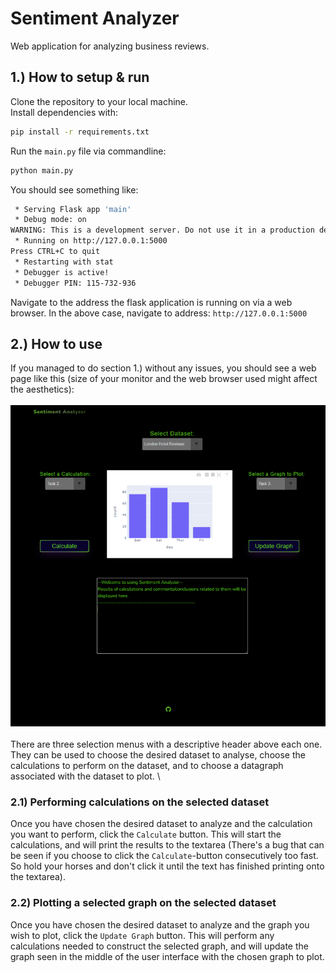 # Sentiment Analyzer
Web application for analyzing business reviews.

## 1.) How to setup & run
Clone the repository to your local machine.\
Install dependencies with:
```sh
pip install -r requirements.txt
```
Run the `main.py` file via commandline:
```sh
python main.py
```
You should see something like:
```sh
 * Serving Flask app 'main'
 * Debug mode: on
WARNING: This is a development server. Do not use it in a production deployment. Use a production WSGI server instead.
 * Running on http://127.0.0.1:5000
Press CTRL+C to quit
 * Restarting with stat
 * Debugger is active!
 * Debugger PIN: 115-732-936
```
Navigate to the address the flask application is running on via a web browser. In the above case, navigate to address: `http://127.0.0.1:5000`

## 2.) How to use
If you managed to do section 1.) without any issues, you should see a web page like this (size of your monitor and the web browser used might affect the aesthetics):\
\
![plot](./static/assets/sentan_2.png)
\
\
There are three selection menus with a descriptive header above each one. They can be used to choose the desired dataset to analyse, choose the calculations to perform on the dataset, and to choose a datagraph associated with the dataset to plot. \
### 2.1) Performing calculations on the selected dataset
Once you have chosen the desired dataset to analyze and the calculation you want to perform, click the `Calculate` button. This will start the calculations, and will print the results to the textarea (There's a bug that can be seen if you choose to click the `Calculate`-button consecutively too fast. So hold your horses and don't click it until the text has finished printing onto the textarea).
### 2.2) Plotting a selected graph on the selected dataset
Once you have chosen the desired dataset to analyze and the graph you wish to plot, click the `Update Graph` button. This will perform any calculations needed to construct the selected graph, and will update the graph seen in the middle of the user interface with the chosen graph to plot.
